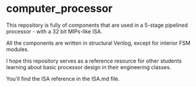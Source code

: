 # computer_processor

This repository is fully of components that are used in a 5-stage pipelined processor - with a 32 bit MIPs-like ISA.

All the components are written in structural Verilog, except for interior FSM modules.

I hope this repository serves as a reference resource for other students learning about basic processor design in their engineering classes.

You'll find the ISA reference in the ISA.md file.
